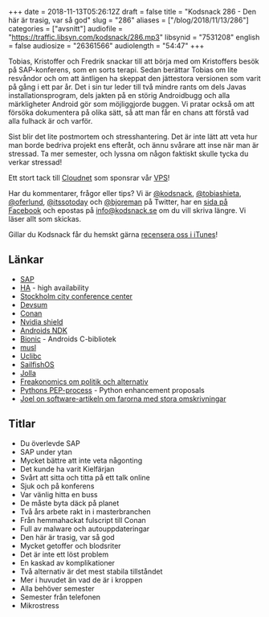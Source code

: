 +++
date = 2018-11-13T05:26:12Z
draft = false
title = "Kodsnack 286 - Den här är trasig, var så god"
slug = "286"
aliases = ["/blog/2018/11/13/286"]
categories = ["avsnitt"]
audiofile = "https://traffic.libsyn.com/kodsnack/286.mp3"
libsynid = "7531208"
english = false
audiosize = "26361566"
audiolength = "54:47"
+++

Tobias, Kristoffer och Fredrik snackar till att börja med om Kristoffers besök på SAP-konferens, som en sorts terapi. Sedan berättar Tobias om lite resvåndor och om att äntligen ha skeppat den jättestora versionen som varit på gång i ett par år. Det i sin tur leder till två mindre rants om dels Javas installationsprogram, dels jakten på en störig Androidbugg och alla märkligheter Android gör som möjliggjorde buggen. Vi pratar också om att försöka dokumentera på olika sätt, så att man får en chans att förstå vad alla fulhack är och varför.

Sist blir det lite postmortem och stresshantering. Det är inte lätt att veta hur man borde bedriva projekt ens efteråt, och ännu svårare att inse när man är stressad. Ta mer semester, och lyssna om någon faktiskt skulle tycka du verkar stressad!

Ett stort tack till [Cloudnet](http://www.cloudnet.se) som sponsrar vår [VPS](http://en.wikipedia.org/wiki/Virtual_private_server)!

Har du kommentarer, frågor eller tips? Vi är [@kodsnack](https://www.twitter.com/kodsnack), [@tobiashieta](https://www.twitter.com/tobiashieta), [@oferlund](https://www.twitter.com/oferlund), [@itssotoday](https://twitter.com/itssotoday) och [@bjoreman](https://www.twitter.com/bjoreman) på Twitter, har en [sida på Facebook](https://www.facebook.com/kodsnack) och epostas på [info@kodsnack.se](mailto:info@kodsnack.se) om du vill skriva längre. Vi läser allt som skickas.

Gillar du Kodsnack får du hemskt gärna [recensera oss i iTunes](http://itunes.apple.com/se/podcast/kodsnack/id561631498?l=en)!

## Länkar ##
* [SAP](https://en.wikipedia.org/wiki/SAP_SE)
* [HA](https://en.wikipedia.org/wiki/High_availability) - high availability
* [Stockholm city conference center](https://www.stoccc.se/)
* [Devsum](https://www.devsum.se/)
* [Conan](https://conan.io/)
* [Nvidia shield](https://www.nvidia.com/en-us/shield/)
* [Androids NDK](https://developer.android.com/ndk/)
* [Bionic](https://en.wikipedia.org/wiki/Bionic_%28software%29) - Androids C-bibliotek
* [musl](https://www.musl-libc.org/intro.html)
* [Uclibc](https://www.uclibc.org/)
* [SailfishOS](https://sailfishos.org/)
* [Jolla](https://en.wikipedia.org/wiki/Jolla_%28smartphone%29)
* [Freakonomics om politik och alternativ](http://freakonomics.com/podcast/politics-industry/)
* [Pythons PEP-process](https://www.python.org/dev/peps/) - Python enhancement proposals
* [Joel on software-artikeln om farorna med stora omskrivningar](https://www.joelonsoftware.com/2000/04/06/things-you-should-never-do-part-i/)

## Titlar ##
* Du överlevde SAP
* SAP under ytan
* Mycket bättre att inte veta någonting
* Det kunde ha varit Kielfärjan
* Svårt att sitta och titta på ett talk online
* Sjuk och på konferens
* Var vänlig hitta en buss
* De måste byta däck på planet
* Två års arbete rakt in i masterbranchen
* Från hemmahackat fulscript till Conan
* Full av malware och autouppdateringar
* Den här är trasig, var så god
* Mycket getoffer och blodsriter 
* Det är inte ett löst problem
* En kaskad av komplikationer
* Två alternativ är det mest stabila tillståndet
* Mer i huvudet än vad de är i kroppen
* Alla behöver semester
* Semester från telefonen
* Mikrostress